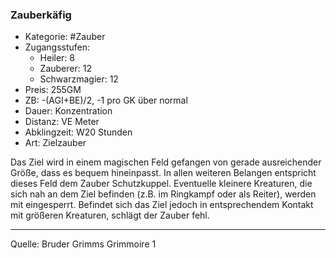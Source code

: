 ### Zauberkäfig

- Kategorie: #Zauber
- Zugangsstufen:
  - Heiler: 8
  - Zauberer: 12
  - Schwarzmagier: 12
- Preis: 255GM
- ZB: -(AGI+BE)/2, -1 pro GK über normal
- Dauer: Konzentration
- Distanz: VE Meter
- Abklingzeit: W20 Stunden
- Art: Zielzauber

Das Ziel wird in einem magischen Feld gefangen von gerade ausreichender Größe, dass es bequem hineinpasst. In allen weiteren Belangen entspricht dieses Feld dem Zauber Schutzkuppel. Eventuelle kleinere Kreaturen, die sich nah an dem Ziel befinden (z.B. im Ringkampf oder als Reiter), werden mit eingesperrt. Befindet sich das Ziel jedoch in entsprechendem Kontakt mit größeren Kreaturen, schlägt der Zauber fehl.

---

Quelle: Bruder Grimms Grimmoire 1

